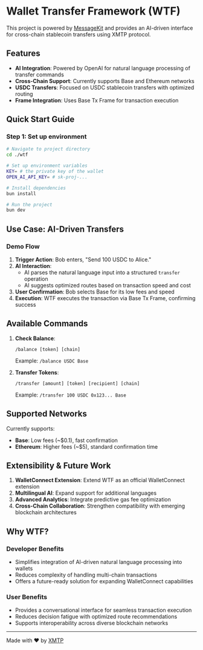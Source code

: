 # Wallet Transfer Framework (WTF)

This project is powered by [MessageKit](https://messagekit.ephemerahq.com/) and provides an AI-driven interface for cross-chain stablecoin transfers using XMTP protocol.

## Features

- **AI Integration**: Powered by OpenAI for natural language processing of transfer commands
- **Cross-Chain Support**: Currently supports Base and Ethereum networks
- **USDC Transfers**: Focused on USDC stablecoin transfers with optimized routing
- **Frame Integration**: Uses Base Tx Frame for transaction execution

## Quick Start Guide

### Step 1: Set up environment

```sh
# Navigate to project directory
cd ./wtf

# Set up environment variables
KEY= # the private key of the wallet
OPEN_AI_API_KEY= # sk-proj-...

# Install dependencies
bun install

# Run the project
bun dev
```

## Use Case: AI-Driven Transfers

### Demo Flow

1. **Trigger Action**: Bob enters, "Send 100 USDC to Alice."
2. **AI Interaction**: 
   - AI parses the natural language input into a structured `transfer` operation
   - AI suggests optimized routes based on transaction speed and cost
3. **User Confirmation**: Bob selects Base for its low fees and speed
4. **Execution**: WTF executes the transaction via Base Tx Frame, confirming success

## Available Commands

1. **Check Balance**:
   ```
   /balance [token] [chain]
   ```
   Example: `/balance USDC Base`

2. **Transfer Tokens**:
   ```
   /transfer [amount] [token] [recipient] [chain]
   ```
   Example: `/transfer 100 USDC 0x123... Base`

## Supported Networks

Currently supports:
- **Base**: Low fees (~$0.1), fast confirmation
- **Ethereum**: Higher fees (~$5), standard confirmation time

## Extensibility & Future Work

1. **WalletConnect Extension**: Extend WTF as an official WalletConnect extension
2. **Multilingual AI**: Expand support for additional languages
3. **Advanced Analytics**: Integrate predictive gas fee optimization
4. **Cross-Chain Collaboration**: Strengthen compatibility with emerging blockchain architectures

## Why WTF?

### Developer Benefits

- Simplifies integration of AI-driven natural language processing into wallets
- Reduces complexity of handling multi-chain transactions
- Offers a future-ready solution for expanding WalletConnect capabilities

### User Benefits

- Provides a conversational interface for seamless transaction execution
- Reduces decision fatigue with optimized route recommendations
- Supports interoperability across diverse blockchain networks

---

Made with ❤️ by [XMTP](https://xmtp.org)